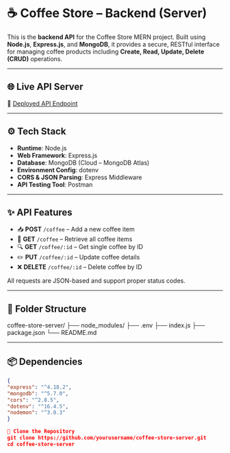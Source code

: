 # ☕ Coffee Store – Backend (Server)

This is the **backend API** for the Coffee Store MERN project. Built using **Node.js**, **Express.js**, and **MongoDB**, it provides a secure, RESTful interface for managing coffee products including **Create, Read, Update, Delete (CRUD)** operations.

---

## 🌐 Live API Server

🔗 [Deployed API Endpoint](https://coffee-store-server.onrender.com/) <!-- Replace with your actual backend deployment URL -->

---

## ⚙️ Tech Stack

- **Runtime**: Node.js
- **Web Framework**: Express.js
- **Database**: MongoDB (Cloud – MongoDB Atlas)
- **Environment Config**: dotenv
- **CORS & JSON Parsing**: Express Middleware
- **API Testing Tool**: Postman

---

## ✨ API Features

- 📥 **POST** `/coffee` – Add a new coffee item  
- 📄 **GET** `/coffee` – Retrieve all coffee items  
- 🔍 **GET** `/coffee/:id` – Get single coffee by ID  
- ✏️ **PUT** `/coffee/:id` – Update coffee details  
- ❌ **DELETE** `/coffee/:id` – Delete coffee by ID

All requests are JSON-based and support proper status codes.

---

## 📁 Folder Structure
coffee-store-server/
├── node_modules/
├── .env
├── index.js
├── package.json
└── README.md

---

## 📦 Dependencies

```json
{
"express": "^4.18.2",
"mongodb": "^5.7.0",
"cors": "^2.8.5",
"dotenv": "^16.4.5",
"nodemon": "^3.0.3"
}

📁 Clone the Repository
git clone https://github.com/yourusername/coffee-store-server.git
cd coffee-store-server

